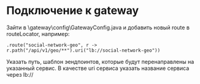 # Подключение к gateway
Зайти в \gateway\config\GatewayConfig.java и добавить новый route в routeLocator,
например: 
```
.route("social-network-geo", r -> r.path("/api/v1/geo/**").uri("lb://social-network-geo"))
```
Указать путь, шаблон эендпоинтов, которые будут перенаправлены на указанный сервис. 
В качестве uri сервиса указать название сервиса через lb://
